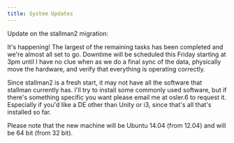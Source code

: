 ```yaml
---
title: System Updates
---
```

Update on the stallman2 migration:

It's happening! The largest of the remaining tasks has been completed and we're almost all set to go. Downtime will be scheduled this Friday starting at 3pm until I have no clue when as we do a final sync of the data, physically move the hardware, and verify that everything is operating correctly.

Since stallman2 is a fresh start, it may not have all the software that stallman currently has. I'll try to install some commonly used software, but if there's something specific you want please email me at osler.6 to request it. Especially if you'd like a DE other than Unity or i3, since that's all that's installed so far.

Please note that the new machine will be Ubuntu 14.04 (from 12.04) and will be 64 bit (from 32 bit).
